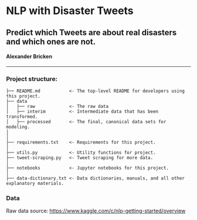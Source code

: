 # NLP with Disaster Tweets

## Predict which Tweets are about real disasters and which ones are not.

#### Alexander Bricken

---

### Project structure:

```
├── README.md           <- The top-level README for developers using this project.
├── data
│   ├── raw             <- The raw data
│   ├── interim         <- Intermediate data that has been transformed.
│   ├── processed       <- The final, canonical data sets for modeling.
│
│
├── requirements.txt    <- Requirements for this project.
│
├── utils.py            <- Utility functions for project.
├── tweet-scraping.py   <- Tweet scraping for more data.
│
├── notebooks           <- Jupyter notebooks for this project.
│
├── data-dictionary.txt <- Data dictionaries, manuals, and all other explanatory materials.
```

### Data

Raw data source: https://www.kaggle.com/c/nlp-getting-started/overview
